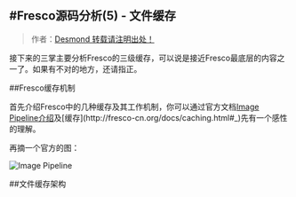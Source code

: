 #Fresco源码分析(5) - 文件缓存
---

> 作者：[Desmond 转载请注明出处！](https://github.com/desmond1121)

接下来的三掌主要分析Fresco的三级缓存，可以说是接近Fresco最底层的内容之一了。如果有不对的地方，还请指正。

##Fresco缓存机制

首先介绍Fresco中的几种缓存及其工作机制，你可以通过官方文档[Image Pipeline介绍](http://fresco-cn.org/docs/intro-image-pipeline.html#_)及[缓存](http://fresco-cn.org/docs/caching.html#_)先有一个感性的理解。

再摘一个官方的图：

![Image Pipeline](http://desmondtu.oss-cn-shanghai.aliyuncs.com/Fresco/imagepipeline.jpg)

##文件缓存架构





[3]: https://github.com/desmond1121/Fresco-Source-Analysis/blob/master/Fresco%E6%BA%90%E7%A0%81%E5%88%86%E6%9E%90(3)%20-%20DraweeView%E6%98%BE%E7%A4%BA%E5%9B%BE%E5%B1%82%E6%A0%91.md

[4]: https://github.com/desmond1121/Fresco-Source-Analysis/blob/master/Fresco%E6%BA%90%E7%A0%81%E5%88%86%E6%9E%90(4)%20-%20%E5%BC%82%E6%AD%A5%E5%8A%A0%E8%BD%BD%E6%95%B0%E6%8D%AE.md

[5]: https://github.com/desmond1121/Fresco-Source-Analysis/blob/master/Fresco%E6%BA%90%E7%A0%81%E5%88%86%E6%9E%90(5)%20-%20%E6%96%87%E4%BB%B6%E7%BC%93%E5%AD%98.md

[Supplier]: https://github.com/desmond1121/Fresco-Source-Analysis/wiki/Fresco%E4%B8%AD%E7%9A%84%E8%AE%BE%E8%AE%A1%E6%A8%A1%E5%BC%8F#supplier

[Producer]: https://github.com/desmond1121/Fresco-Source-Analysis/wiki/Fresco%E4%B8%AD%E7%9A%84%E8%AE%BE%E8%AE%A1%E6%A8%A1%E5%BC%8F#producerconsumer

